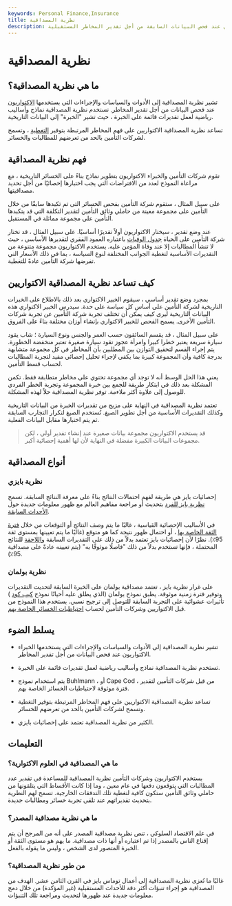 ```yaml
---
keywords: Personal Finance,Insurance
title: نظرية المصداقية
description: تشير نظرية المصداقية إلى الأدوات والسياسات والإجراءات التي يستخدمها الاكتواريون عند فحص البيانات السابقة من أجل تقدير المخاطر المستقبلية.
---
```


# نظرية المصداقية
## ما هي نظرية المصداقية؟

تشير نظرية المصداقية إلى الأدوات والسياسات والإجراءات التي يستخدمها [الاكتواريون](/actuary) عند فحص البيانات من أجل تقدير المخاطر. تستخدم نظرية المصداقية نماذج وأساليب رياضية لعمل تقديرات قائمة على الخبرة ، حيث تشير "الخبرة" إلى البيانات التاريخية.

تساعد نظرية المصداقية الاكتواريين على فهم المخاطر المرتبطة بتوفير [التغطية](/insurance-coverage) ، وتسمح لشركات التأمين بالحد من تعرضهم للمطالبات والخسائر.

## فهم نظرية المصداقية

تقوم شركات التأمين والخبراء الاكتواريون بتطوير نماذج بناءً على الخسائر التاريخية ، مع مراعاة النموذج لعدد من الافتراضات التي يجب اختبارها إحصائيًا من أجل تحديد مصداقيتها.

على سبيل المثال ، ستقوم شركة التأمين بفحص الخسائر التي تم تكبدها سابقًا من خلال التأمين على مجموعة معينة من حاملي وثائق التأمين لتقدير التكلفة التي قد يتكبدها التأمين على مجموعة مماثلة في المستقبل.

عند وضع تقدير ، سيختار الاكتواريون أولاً تقديرًا أساسيًا. على سبيل المثال ، قد تختار شركة التأمين على الحياة [جدول الوفيات](/mortality-table) باعتباره العمود الفقري لتقديرها الأساسي ، حيث لا تنشأ المطالبات إلا عند وفاة المؤمن عليه. يستخدم الاكتواريون مجموعة متنوعة من التقديرات الأساسية لتغطية الجوانب المختلفة لنوع السياسة ، بما في ذلك الأسعار التي تفرضها شركة التأمين عادةً للتغطية.

## كيف تساعد نظرية المصداقية الاكتواريين

بمجرد وضع تقدير أساسي ، سيقوم الخبير الاكتواري بعد ذلك بالاطلاع على الخبرات التاريخية لشركة التأمين على أساس كل سياسة على حدة. سيدرس الخبير الاكتواري هذه البيانات التاريخية ليرى كيف يمكن أن تختلف تجربة شركة التأمين عن تجربة شركات التأمين الأخرى. يسمح الفحص للخبير الاكتواري بإنشاء أوزان مختلفة بناءً على الفروق.

على سبيل المثال ، قد يقسم السائقون حسب العمر والجنس ونوع السيارة ؛ شاب يقود سيارة سريعة يعتبر خطرا كبيرا وامرأة عجوز تقود سيارة صغيرة تعتبر منخفضة الخطورة. يتم إجراء القسم لتحقيق التوازن بين المطلبين بأن المخاطر في كل مجموعة متشابهة بدرجة كافية وأن المجموعة كبيرة بما يكفي لإجراء تحليل إحصائي مفيد لتجربة المطالبات لحساب قسط التأمين.

يعني هذا الحل الوسط أنه لا توجد أي مجموعة تحتوي على مخاطر متطابقة فقط. تكمن المشكلة بعد ذلك في ابتكار طريقة للجمع بين خبرة المجموعة وتجربة الخطر الفردي للوصول إلى علاوة أكثر ملاءمة. توفر نظرية المصداقية حلاً لهذه المشكلة.

تعتمد نظرية المصداقية في النهاية على مزيج من تقديرات الخبرة من البيانات التاريخية وكذلك التقديرات الأساسية من أجل تطوير الصيغ. تُستخدم الصيغ لتكرار التجارب السابقة ثم يتم اختبارها مقابل البيانات الفعلية.

> قد يستخدم الاكتواريون مجموعة بيانات صغيرة عند إنشاء تقدير أولي ، لكن مجموعات البيانات الكبيرة مفضلة في النهاية لأن لها أهمية إحصائية أكبر.

>

## أنواع المصداقية

### نظرية بايزي

إحصائيات بايز هي طريقة لفهم احتمالات النتائج بناءً على معرفة النتائج السابقة. تسمح [نظرية بايز للفرد](/bayes-theorem) بتحديث أو مراجعة مفاهيم العالم مع ظهور معلومات جديدة حول [الأحداث السابقة](/prior_probability).

في الأساليب الإحصائية القياسية ، غالبًا ما يتم وصف النتائج أو التوقعات من خلال [فترة الثقة الخاصة بها](/confidenceinterval) ، أو احتمال ظهور نتيجة كما هو متوقع (غالبًا ما يتم تعيينها بمستوى ثقة 95٪). نظرًا لأن إحصائيات بايز تعتمد بدلاً من ذلك على التقديرات السابقة [واللاحقة](/posterior-probability) للنتائج المحتملة ، فإنها تستخدم بدلاً من ذلك "فاصلًا موثوقًا به" (يتم تعيينه عادةً على مصداقية 95٪).

### نظرية بولمان

على غرار نظرية بايز ، تعتمد مصداقية بولمان على الخبرة السابقة لتحديث التقديرات وتوفير فترة زمنية موثوقة. يطبق نموذج بولمان (الذي يطلق عليه أحيانًا نموذج [كيب كود](/cape-cod-method) ) تأثيرات عشوائية على التجربة السابقة للتوصل إلى ترجيح نسبي. يستخدم هذا النموذج من قبل الاكتواريين وشركات التأمين لحساب [احتياطيات الخسائر الخاصة بهم](/loss-reserve).

## يسلط الضوء

- تشير نظرية المصداقية إلى الأدوات والسياسات والإجراءات التي يستخدمها الخبراء الاكتواريون عند فحص البيانات من أجل تقدير المخاطر.

- تستخدم نظرية المصداقية نماذج وأساليب رياضية لعمل تقديرات قائمة على الخبرة.

- يتم استخدام نموذج Buhlmann ، أو Cape Cod ، من قبل شركات التأمين لتقدير فترة موثوقة لاحتياطيات الخسائر الخاصة بهم.

- تساعد نظرية المصداقية الاكتواريين على فهم المخاطر المرتبطة بتوفير التغطية وتسمح لشركات التأمين بالحد من تعرضهم للخسائر.

- الكثير من نظرية المصداقية تعتمد على إحصائيات بايزي.

## التعليمات

### ما هي المصداقية في العلوم الاكتوارية؟

يستخدم الاكتواريون وشركات التأمين نظرية المصداقية للمساعدة في تقدير عدد المطالبات التي يتوقعون دفعها في عام معين ، وما إذا كانت الأقساط التي يتلقونها من حاملي وثائق التأمين ستكون كافية لتغطية تلك التدفقات الخارجية. تسمح لهم النظرية بتحديث تقديراتهم عند تلقي تجربة خسائر ومطالبات جديدة.

### ما هي نظرية مصداقية المصدر؟

في علم الاقتصاد السلوكي ، تنص نظرية مصداقية المصدر على أنه من المرجح أن يتم إقناع الناس بالمصدر إذا تم اعتباره أو أنها ذات مصداقية. ما يهم هو مستوى الثقة أو الخبرة المتصور لدى الشخص ، وليس ما يقوله بالفعل.

### من طور نظرية المصداقية؟

غالبًا ما تُعزى نظرية المصداقية إلى أعمال توماس بايز في القرن الثامن عشر. الهدف من المصداقية هو إجراء تنبؤات أكثر دقة للأحداث المستقبلية (غير المؤكدة) من خلال دمج معلومات جديدة عند ظهورها لتحديث ومراجعة تلك التنبؤات.

